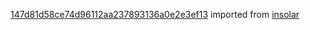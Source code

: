 [147d81d58ce74d96112aa237893136a0e2e3ef13](https://github.com/insolar/insolar/commit/147d81d58ce74d96112aa237893136a0e2e3ef13) imported from [insolar](https://github.com/insolar/insolar)
